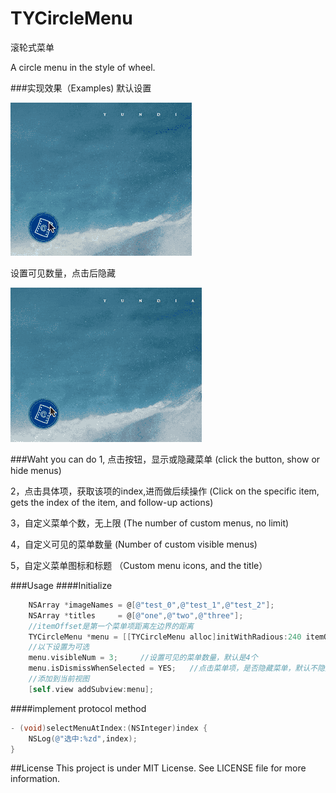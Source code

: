 # TYCircleMenu
滚轮式菜单

A circle menu in the style of wheel. 

###实现效果（Examples)
默认设置

![](default_type.gif)

设置可见数量，点击后隐藏

![](custom_type.gif)


###Waht you can do 
1, 点击按钮，显示或隐藏菜单
(click the button, show or hide menus)

2，点击具体项，获取该项的index,进而做后续操作
(Click on the specific item, gets the index of the item, and follow-up actions)

3，自定义菜单个数，无上限
(The number of custom menus, no limit)

4，自定义可见的菜单数量
(Number of custom visible menus)

5，自定义菜单图标和标题
（Custom menu icons, and the title）

###Usage
####Initialize
```objective-c
	NSArray *imageNames = @[@"test_0",@"test_1",@"test_2"];
    NSArray *titles     = @[@"one",@"two",@"three"];
    //itemOffset是第一个菜单项距离左边界的距离
    TYCircleMenu *menu = [[TYCircleMenu alloc]initWithRadious:240 itemOffset:20 imageArray:imageNames titleArray:titles menuDelegate:self];
    //以下设置为可选
    menu.visibleNum = 3;     //设置可见的菜单数量，默认是4个
    menu.isDismissWhenSelected = YES;   //点击菜单项，是否隐藏菜单，默认不隐藏
    //添加到当前视图
    [self.view addSubview:menu];
   ```

####implement protocol method
```objective-c
- (void)selectMenuAtIndex:(NSInteger)index {
    NSLog(@"选中:%zd",index);
}
```

##License
This project is under MIT License. See LICENSE file for more information.